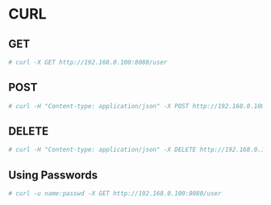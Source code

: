# CURL
## GET
```bash
# curl -X GET http://192.168.0.100:8080/user
```

## POST
```bash
# curl -H "Content-type: application/json" -X POST http://192.168.0.100:8080/user -d '{"id":1,"array":[1,2]}'
```

## DELETE
```bash
# curl -H "Content-type: application/json" -X DELETE http://192.168.0.100:8080/user -d '{"id":1}'
```

## Using Passwords
```bash
# curl -u name:passwd -X GET http://192.168.0.100:8080/user
```
